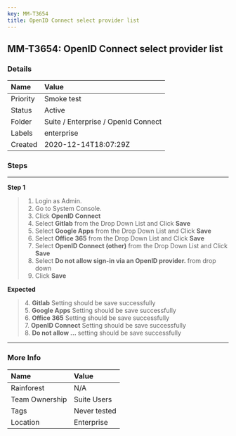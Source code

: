 ```yaml
---
key: MM-T3654
title: OpenID Connect select provider list
---
```


## MM-T3654: OpenID Connect select provider list

### Details

| Name     | Value                               |
| :------- | :---------------------------------- |
| Priority | Smoke test                          |
| Status   | Active                              |
| Folder   | Suite / Enterprise / OpenId Connect |
| Labels   | enterprise                          |
| Created  | 2020-12-14T18:07:29Z                |

### Steps

<hr/>

**Step 1**

> <article><ol><li>Login as Admin.</li><li>Go to System Console.</li><li>Click <strong>OpenID Connect</strong></li><li>Select <strong>Gitlab</strong> from the Drop Down List and Click <strong>Save</strong></li><li>Select <strong>Google Apps</strong> from the Drop Down List and Click <strong>Save</strong></li><li>Select <strong>Office 365</strong> from the Drop Down List and Click <strong>Save</strong></li><li>Select <strong>OpenID Connect (other)</strong> from the Drop Down List and Click <strong>Save</strong></li><li>Select <strong>Do not allow sign-in via an OpenID provider.&nbsp;</strong>from drop down</li><li>Click <strong>Save</strong></li></ol></article>

**Expected**

> <article>4. <strong>Gitlab</strong> Setting should be save successfully<br>5. <strong>Google Apps</strong> Setting should be save successfully<br>6. <strong>Office 365</strong> Setting should be save successfully<br>7. <strong>OpenID Connect</strong> Setting should be save successfully <br>8. <strong>Do not allow ...&nbsp;</strong>setting should be save successfully</article>

<hr/>

### More Info

| Name           | Value        |
| :------------- | :----------- |
| Rainforest     | N/A          |
| Team Ownership | Suite Users  |
| Tags           | Never tested |
| Location       | Enterprise   |
